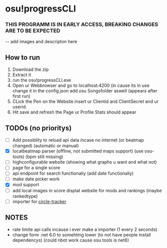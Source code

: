 # osu!progressCLI  
### THIS PROGRAMM IS IN EARLY ACCESS, BREAKING CHANGES ARE TO BE EXPECTED

-- add images and descripton here

## How to run
1. Download the zip
2. Extract it
3. run the osu!progressCLI.exe
4. Open ur Webbrowser and go to localhost:4200 (in cause its in use change it in the config.json add osu Songsfolder aswell (appears after first run)
5. CLick the Pen on the Website insert ur Clientid and ClientSecret and ur userid.
6. Hit save and refresh the Page ur Profile Stats should appear

## TODOs (no prioritys)

- [ ] Add possiblity to reload api data incase no internet (or beatmap changed)  (automatic or manual)
- [x] localbeatmap parser (offline, not submitted maps support) (use osu-tools) (bpm still missing)
- [ ] highconfigurable website (showing what graphs u want and what not)
- [ ] page for a single score
- [ ] api endpoint for search functionaliy (add date functionaliy)
- [ ] make date picker work
- [x] mod support
- [ ] add local images in score displat website for mods and rankings (maybe rankedtype)
- [ ] importer for [circle-tracker](https://github.com/FunOrange/circle-tracker)

## NOTES
- rate limite api calls incause i ever make a importer (1 every 2 seconds) 
- change form .net 6.0 to somehting lower (to not have people install dependencys) (could nbot work cause osu tools is net6)
